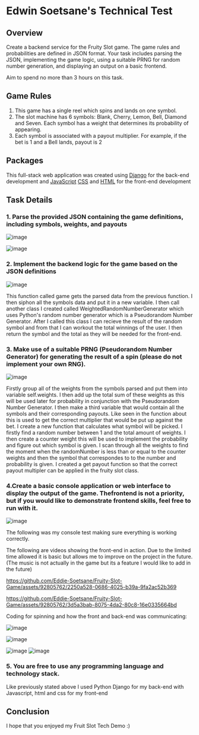 # Edwin Soetsane's Technical Test

## Overview

Create a backend service for the Fruity Slot game. The game rules and probabilities are defined in JSON
format. Your task includes parsing the JSON, implementing the game logic, using a suitable PRNG for
random number generation, and displaying an output on a basic frontend.

Aim to spend no more than 3 hours on this task.

## Game Rules

1. This game has a single reel which spins and lands on one symbol.
2. The slot machine has 6 symbols: Blank, Cherry, Lemon, Bell, Diamond and Seven. Each symbol
has a weight that determines its probability of appearing.
3. Each symbol is associated with a payout multiplier. For example, if the bet is 1 and a Bell lands,
payout is 2

## Packages

This full-stack web application was created using [Django](https://docs.djangoproject.com/en/5.0/) for the back-end development and [JavaScript](https://www.javascript.com/about) [CSS](https://developer.mozilla.org/en-US/docs/Web/CSS) and [HTML](https://developer.mozilla.org/en-US/docs/Learn/Getting_started_with_the_web/HTML_basics) for the front-end development

## Task Details

### 1. Parse the provided JSON containing the game definitions, including symbols, weights, and payouts

![image](https://github.com/Eddie-Soetsane/Fruity-Slot-Game/assets/92805762/2c0e8e4f-72d1-44ac-bc0e-2366e3d8f700)

![image](https://github.com/Eddie-Soetsane/Fruity-Slot-Game/assets/92805762/3b4e88a5-d470-4987-8713-c486b1cf8f99)

### 2. Implement the backend logic for the game based on the JSON definitions

![image](https://github.com/Eddie-Soetsane/Fruity-Slot-Game/assets/92805762/6d92c5e3-dc25-458f-84ae-0ac02be03d81)

This function called game gets the parsed data from the previous function.
I then siphon all the symbols data and put it in a new variable.
I then call another class I created called WeightedRandomNumberGenerator which uses Python's random number generator which is a Pseudorandom Number Generator.
After I called this class I can recieve the result of the random symbol and from that I can workout the total winnings of the user.
I then return the symbol and the total as they will be needed for the front-end.

### 3. Make use of a suitable PRNG (Pseudorandom Number Generator) for generating the result of a spin (please do not implement your own RNG).

![image](https://github.com/Eddie-Soetsane/Fruity-Slot-Game/assets/92805762/e62c9970-e657-4717-be0f-964301ca61fb)

Firstly group all of the weights from the symbols parsed and put them into variable self.weights.
I then add up the total sum of these weights as this will be used later for probability in conjunction with the Pseudorandom Number Generator.
I then make a third variable that would contain all the symbols and their corresponding payouts. Like seen in the function about this is used to get the correct
multiplier that would be put up against the bet.
I create a new function that calculates what symbol will be picked. I firstly find a random number between 1 and the total amount of weights.
I then create a counter weight this will be used to implement the probability and figure out which symbol is given.
I scan through all the weights to find the moment when the randomNumber is less than or equal to the counter weights and then the symbol that correspondes to
to the number and probability is given.
I created a get payout function so that the correct payout multipler can be applied in the fruity slot class.

### 4.Create a basic console application or web interface to display the output of the game. Thefrontend is not a priority, but if you would like to demonstrate frontend skills, feel free to run with it.

![image](https://github.com/Eddie-Soetsane/Fruity-Slot-Game/assets/92805762/37f54eec-c9db-4034-8b74-33642ed0e1db)

The following was my console test making sure everything is working correctly.

The following are videos showing the front-end in action. Due to the limited time allowed it is basic but allows me to improve on the project in the future.
(The music is not actually in the game but its a feature I would like to add in the future)

https://github.com/Eddie-Soetsane/Fruity-Slot-Game/assets/92805762/2250a528-0686-4025-b39a-9fa2ac52b369


https://github.com/Eddie-Soetsane/Fruity-Slot-Game/assets/92805762/3d5a3bab-8075-4da2-80c8-16e0335664bd

Coding for spinning and how the front and back-end was communicating:

![image](https://github.com/Eddie-Soetsane/Fruity-Slot-Game/assets/92805762/4237914f-fa21-4c1d-98fc-aa7b98b47a58)

![image](https://github.com/Eddie-Soetsane/Fruity-Slot-Game/assets/92805762/cc847056-f6bb-4f5e-839c-44675ca6cda1)

![image](https://github.com/Eddie-Soetsane/Fruity-Slot-Game/assets/92805762/a763bf84-5c65-4bb8-9962-cfc98932680f)
![image](https://github.com/Eddie-Soetsane/Fruity-Slot-Game/assets/92805762/0efdc215-4c7b-456c-aba0-978da357f350)


### 5. You are free to use any programming language and technology stack.

Like previously stated above I used Python Django for my back-end with Javascript, html and css for my front-end

## Conclusion

I hope that you enjoyed my Fruit Slot Tech Demo :)










